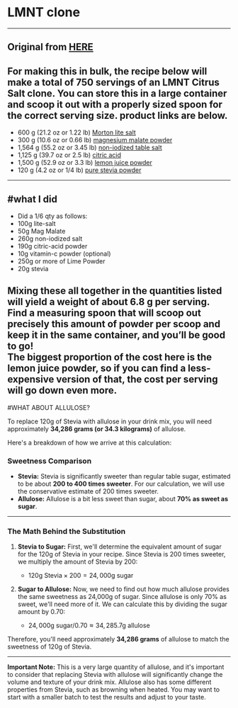 # LMNT clone
---
Original from [HERE](https://www.glennfrazee.com/misc-topics/lmnt-citrus-salt-clone#recipe)
---
For making this in bulk, the recipe below will make a total of 750 servings of an
LMNT Citrus Salt clone.  You can store this in a large container and scoop it out
with a properly sized spoon for the correct serving size.  product links are below.
---
* 600 g (21.2 oz or 1.22 lb) [Morton lite salt](https://a.co/d/9wBgBsV)
* 300 g (10.6 oz or 0.66 lb) [magnesium malate powder](https://a.co/d/aCr6nCW)
* 1,564 g (55.2 oz or 3.45 lb) [non-iodized table salt](https://a.co/d/giOETTm)
* 1,125 g (39.7 oz or 2.5 lb) [citric acid](https://a.co/d/2wtiCJ6)
* 1,500 g (52.9 oz or 3.3 lb) [lemon juice powder](https://a.co/d/3b5na4F)
* 120 g (4.2 oz or 1/4 lb) [pure stevia powder](https://a.co/d/iBK0XUt)
---
#what I did
---
* Did a 1/6 qty as follows:
* 100g lite-salt
* 50g Mag Malate
* 260g non-iodized salt
* 190g citric-acid powder
* 10g vitamin-c powder (optional)
* 250g or more of Lime Powder
* 20g stevia

Mixing these all together in the quantities listed will yield a weight of about 6.8 g per serving.  
Find a measuring spoon that will scoop out precisely this amount of powder per scoop and keep
it in the same container, and you’ll be good to go!  
The biggest proportion of the cost here is the lemon juice powder, so if you can find a 
less-expensive version of that, the cost per serving will go down even more.
--- 

#WHAT ABOUT ALLULOSE?

To replace 120g of Stevia with allulose in your drink mix, you will need approximately **34,286 grams (or 34.3 kilograms)** of allulose.

Here's a breakdown of how we arrive at this calculation:

### **Sweetness Comparison**

* **Stevia:** Stevia is significantly sweeter than regular table sugar, estimated to be about **200 to 400 times sweeter**. For our calculation, we will use the conservative estimate of 200 times sweeter.
* **Allulose:** Allulose is a bit less sweet than sugar, about **70% as sweet as sugar**.

---

### **The Math Behind the Substitution**

1.  **Stevia to Sugar:** First, we'll determine the equivalent amount of sugar for the 120g of Stevia in your recipe. Since Stevia is 200 times sweeter, we multiply the amount of Stevia by 200:
    * $120 \text{g Stevia} \times 200 = 24,000 \text{g sugar}$

2.  **Sugar to Allulose:** Now, we need to find out how much allulose provides the same sweetness as 24,000g of sugar. Since allulose is only 70% as sweet, we'll need more of it. We can calculate this by dividing the sugar amount by 0.70:
    * $24,000 \text{g sugar} / 0.70 \approx 34,285.7 \text{g allulose}$

Therefore, you'll need approximately **34,286 grams** of allulose to match the sweetness of 120g of Stevia.

---

**Important Note:** This is a very large quantity of allulose, and it's important to consider that replacing Stevia with allulose will significantly change the volume and texture of your drink mix. Allulose also has some different properties from Stevia, such as browning when heated. You may want to start with a smaller batch to test the results and adjust to your taste.
